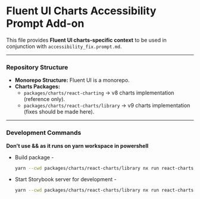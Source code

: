 # Fluent UI Charts Accessibility Prompt Add-on

This file provides **Fluent UI charts-specific context** to be used in conjunction with `accessibility_fix.prompt.md`.

---

### Repository Structure

- **Monorepo Structure:**
  Fluent UI is a monorepo.
- **Charts Packages:**
  - `packages/charts/react-charting` → v8 charts implementation (reference only).
  - `packages/charts/react-charts/library` → v9 charts implementation (fixes should be made here).

---

### Development Commands

**Don't use && as it runs on yarn workspace in powershell**

- Build package -

  ```bash
  yarn --cwd packages/charts/react-charts/library nx run react-charts:build
  ```

- Start Storybook server for development -
  ```bash
  yarn --cwd packages/charts/react-charts/library nx run react-charts:start
  ```

